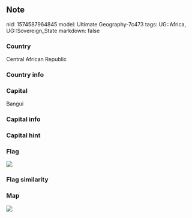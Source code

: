 ## Note
nid: 1574587964845
model: Ultimate Geography-7c473
tags: UG::Africa, UG::Sovereign_State
markdown: false

### Country
Central African Republic

### Country info


### Capital
Bangui

### Capital info


### Capital hint


### Flag
<img src="ug-flag-central_african_republic.svg">

### Flag similarity


### Map
<img src="ug-map-central_african_republic.png">
